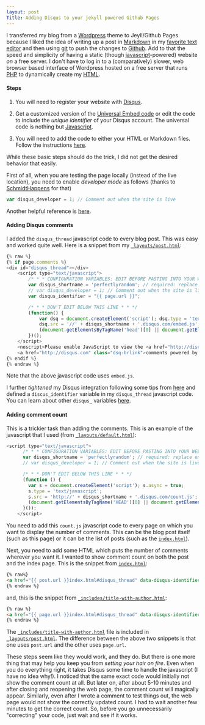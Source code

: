 ```yaml
---
layout: post
Title: Adding Disqus to your jekyll powered Github Pages
---
```


I transferred my blog from a [Wordpress](old.perfectlyrandom.org) theme to Jeyll/Github Pages 
because I liked the idea of writing up a post in [Markdown](http://daringfireball.net/projects/markdown/) 
in my [favorite text editor](http://www.sublimetext.com/3) and then using [git](http://git-scm.com/) 
to push the changes to [Github](https://github.com/). Add to that the speed and simplicity 
of having a static (though [javascript](http://www.w3schools.com/js/DEFAULT.asp)-powered) website 
*on* a free server. I don't have to log in to a (comparatively) slower, web browser based 
interface of Wordpress hosted on a free server that runs [PHP](http://www.php.net/) 
to dynamically create my [HTML](http://www.w3schools.com/html/DEFAULT.asp).


#### Steps

1.  You will need to register your website with [Disqus](https://disqus.com/websites/).

2.  Get a customized version of the [Universal Embed code](https://disqus.com/admin/universalcode/)
    or edit the code to include the *unique identifier* of your Disqus account. The universal 
    code is nothing but [Javascript](http://www.codecademy.com/en/tracks/javascript). 

3.  You will need to add the code to either your HTML or Markdown files. Follow the instructions
    [here](https://help.disqus.com/customer/portal/articles/472138-jekyll-installation-instructions).


While these basic steps should do the trick, I did not get the desired behavior that easily.


First of all, when you are testing the page locally (instead of the live location), you need to 
enable *developer mode* as follows
(thanks to [SchmidtHappens](http://schmidt-happens.com/articles/2011/09/26/adding-disqus-comments.html) 
for that)

```javascript
var disqus_developer = 1; // Comment out when the site is live
```

Another helpful reference is [here](http://joshualande.com/jekyll-github-pages-poole/).

#### Adding Disqus comments

I added the `disqus_thread` javascript code to every blog post. 
This was easy and worked quite well. Here is a snippet from my 
[`_layouts/post.html`](https://github.com/ankur-gupta/ankur-gupta.github.io/blob/master/_layouts/post.html):

```javascript
{% raw %}
{% if page.comments %}
<div id="disqus_thread"></div>
    <script type="text/javascript">
        /* * * CONFIGURATION VARIABLES: EDIT BEFORE PASTING INTO YOUR WEBPAGE * * */
        var disqus_shortname = 'perfectlyrandom'; // required: replace example with your forum shortname
        // var disqus_developer = 1; // Comment out when the site is live
        var disqus_identifier = "{{ page.url }}";

        /* * * DON'T EDIT BELOW THIS LINE * * */
        (function() {
            var dsq = document.createElement('script'); dsq.type = 'text/javascript'; dsq.async = true;
            dsq.src = '//' + disqus_shortname + '.disqus.com/embed.js';
            (document.getElementsByTagName('head')[0] || document.getElementsByTagName('body')[0]).appendChild(dsq);
        })();
    </script>
    <noscript>Please enable JavaScript to view the <a href="http://disqus.com/?ref_noscript">comments powered by Disqus.</a></noscript>
    <a href="http://disqus.com" class="dsq-brlink">comments powered by <span class="logo-disqus">Disqus</span></a>
{% endif %}
{% endraw %}
```

Note that the above javascript code uses `embed.js`.


I further *tightened* my Disqus integration following some tips from 
[here](https://help.disqus.com/customer/portal/articles/565624-tightening-your-disqus-integration)
and defined a `discus_identifier` variable in my `disqus_thread` javascript code. 
You can learn about other `disqus_` variables [here](https://help.disqus.com/customer/portal/articles/472098).


#### Adding comment count

This is a trickier task than adding the comments. This is an example of the javascript 
that I used (from [`_layouts/default.html`](https://github.com/ankur-gupta/ankur-gupta.github.io/blob/master/_layouts/default.html)):

```javascript
<script type="text/javascript">
      /* * * CONFIGURATION VARIABLES: EDIT BEFORE PASTING INTO YOUR WEBPAGE * * */
      var disqus_shortname = 'perfectlyrandom'; // required: replace example with your forum shortname
      // var disqus_developer = 1; // Comment out when the site is live

      /* * * DON'T EDIT BELOW THIS LINE * * */
      (function () {
        var s = document.createElement('script'); s.async = true;
        s.type = 'text/javascript';
        s.src = 'http://' + disqus_shortname + '.disqus.com/count.js';
        (document.getElementsByTagName('HEAD')[0] || document.getElementsByTagName('BODY')[0]).appendChild(s);
      }());
    </script>
```

You need to add this `count.js` javascript code to every page on which you want to display the 
number of comments. This can be the blog post itself (such as this page) or it can be the 
list of posts (such as the [`index.html`](http://perfectlyrandom.org/index.html)). 


Next, you need to add some HTML which puts the number of comments wherever you want it. 
I wanted to show comment count on both the post and the index page. 
This is the snippet from [`index.html`](https://github.com/ankur-gupta/ankur-gupta.github.io/blob/master/index.html):


```html
{% raw%}
<a href="{{ post.url }}index.html#disqus_thread" data-disqus-identifier="{{post.url}}"></a>
{% endraw %}
```
and, this is the snippet from [`_includes/title-with-author.html`](https://github.com/ankur-gupta/ankur-gupta.github.io/blob/master/_includes/title-with-author.html):

```html
{% raw %}
<a href="{{ page.url }}index.html#disqus_thread" data-disqus-identifier="{{page.url}}"></a>
{% endraw %}
```

The [`_includes/title-with-author.html`](https://github.com/ankur-gupta/ankur-gupta.github.io/blob/master/_includes/title-with-author.html) file is included in [`_layouts/post.html`](https://github.com/ankur-gupta/ankur-gupta.github.io/blob/master/_layouts/post.html). The difference between the above two snippets is that one uses `post.url` and the 
other uses `page.url`. 

These steps seem like they would work, and they do. But there is one more thing that may help you 
keep you from *setting your hair on fire*. Even when you do everything right, it takes Disqus 
some time to handle the javascript (I have no idea why!). I noticed that the same exact code 
would initially not show the comment count at all. But later on, after about 5-10 minutes and 
after closing and reopening the web page, the comment count will magically appear. Similarly, 
even after I wrote a comment to test things out, the web page would not show the correctly 
updated count. I had to wait another few minutes to get the correct count. So, before you go 
unnecessarily "correcting" your code, just wait and see if it works. 




